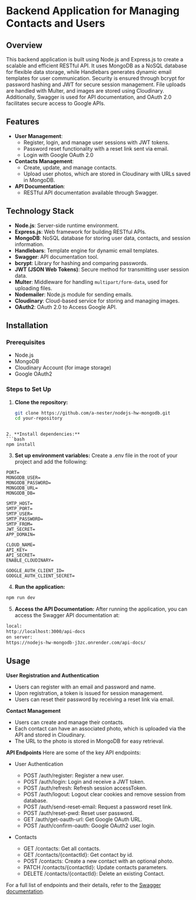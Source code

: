 # Backend Application for Managing Contacts and Users

## Overview

This backend application is built using Node.js and Express.js to create a scalable and efficient RESTful API. It uses MongoDB as a NoSQL database for flexible data storage, while Handlebars generates dynamic email templates for user communication. Security is ensured through bcrypt for password hashing and JWT for secure session management. File uploads are handled with Multer, and images are stored using Cloudinary. Additionally, Swagger is used for API documentation, and OAuth 2.0 facilitates secure access to Google APIs.

## Features

- **User Management**:
  - Register, login, and manage user sessions with JWT tokens.
  - Password reset functionality with a reset link sent via email.
  - Login with Google OAuth 2.0
- **Contacts Management**:
  - Create, update, and manage contacts.
  - Upload user photos, which are stored in Cloudinary with URLs saved in MongoDB.
- **API Documentation**:
  - RESTful API documentation available through Swagger.

## Technology Stack

- **Node.js**: Server-side runtime environment.
- **Express.js**: Web framework for building RESTful APIs.
- **MongoDB**: NoSQL database for storing user data, contacts, and session information.
- **Handlebars**: Template engine for dynamic email templates.
- **Swagger**: API documentation tool.
- **bcrypt**: Library for hashing and comparing passwords.
- **JWT (JSON Web Tokens)**: Secure method for transmitting user session data.
- **Multer**: Middleware for handling `multipart/form-data`, used for uploading files.
- **Nodemailer**: Node.js module for sending emails.
- **Cloudinary**: Cloud-based service for storing and managing images.
- **OAuth2**: OAuth 2.0 to Access Google API.

## Installation

### Prerequisites

- Node.js
- MongoDB
- Cloudinary Account (for image storage)
- Google OAuth2

### Steps to Set Up

1. **Clone the repository:**

   ```bash
   git clone https://github.com/a-nester/nodejs-hw-mongodb.git
   cd your-repository
  ```

2. **Install dependencies:**
 ```bash
 npm install
 ```

3. **Set up environment variables:**
  Create a .env file in the root of your project and add the following:
 ```env
 PORT=
MONGODB_USER=
MONGODB_PASSWORD=
MONGODB_URL=
MONGODB_DB=

SMTP_HOST=
SMTP_PORT=
SMTP_USER=
SMTP_PASSWORD=
SMTP_FROM=
JWT_SECRET=
APP_DOMAIN=

CLOUD_NAME=
API_KEY=
API_SECRET=
ENABLE_CLOUDINARY=

GOOGLE_AUTH_CLIENT_ID=
GOOGLE_AUTH_CLIENT_SECRET=
 ```

4. **Run the application:**
 ```bash
 npm run dev
 ```

5. **Access the API Documentation:**
After running the application, you can access the Swagger API documentation at:
 ```bash
 local:
 http://localhost:3000/api-docs
 on server:
 https://nodejs-hw-mongodb-j3zc.onrender.com/api-docs/
 ```

## Usage

**User Registration and Authentication**

- Users can register with an email and password and name.
- Upon registration, a token is issued for session management.
- Users can reset their password by receiving a reset link via email.

**Contact Management**

- Users can create and manage their contacts.
- Each contact can have an associated photo, which is uploaded via the API and stored in Cloudinary.
- The URL to the photo is stored in MongoDB for easy retrieval.

**API Endpoints**
Here are some of the key API endpoints:

- User Authentication

  - POST /auth/register: Register a new user.
  - POST /auth/login: Login and receive a JWT token.
  - POST /auth/refresh: Refresh session accessToken.
  - POST /auth/logout: Logout clear cookies and remove session from database.
  - POST /auth/send-reset-email: Request a password reset link.
  - POST /auth/reset-pwd: Reset user password.
  - GET  /auth/get-oauth-url: Get Google OAuth URL.
  - POST /auth/confirm-oauth: Google OAuth2 user login.

- Contacts

  - GET /contacts: Get all contacts.
  - GET /contacts/{contactId}: Get contact by id.
  - POST /contacts: Create a new contact with an optional photo.
  - PATCH /contacts/{contactId}: Update contacts parameters.
  - DELETE /contacts/{contactId}: Delete an existing Contact.

For a full list of endpoints and their details, refer to the [Swagger documentation](https://nodejs-hw-mongodb-j3zc.onrender.com/api-docs/).
